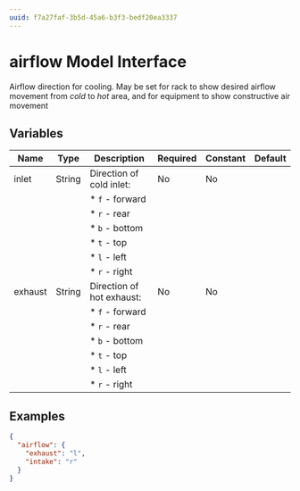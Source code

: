 ```yaml
---
uuid: f7a27faf-3b5d-45a6-b3f3-bedf20ea3337
---
```

# airflow Model Interface

Airflow direction for cooling. May be set for rack to show desired
airflow movement from *cold* to *hot* area, and for equipment to show
constructive air movement

## Variables

| Name | Type | Description | Required | Constant | Default |
| --- | --- | --- | --- | --- | --- |
| inlet   | String | Direction of cold inlet:  | No       | No       |         |
|         |        | * `f` - forward           |          |          |         |
|         |        | * `r` - rear              |          |          |         |
|         |        | * `b` - bottom            |          |          |         |
|         |        | * `t` - top               |          |          |         |
|         |        | * `l` - left              |          |          |         |
|         |        | * `r` - right             |          |          |         |
| exhaust | String | Direction of hot exhaust: | No       | No       |         |
|         |        | * `f` - forward           |          |          |         |
|         |        | * `r` - rear              |          |          |         |
|         |        | * `b` - bottom            |          |          |         |
|         |        | * `t` - top               |          |          |         |
|         |        | * `l` - left              |          |          |         |
|         |        | * `r` - right             |          |          |         |

## Examples
```json
{
  "airflow": {
    "exhaust": "l",
    "intake": "r"
  }
}
```
  
